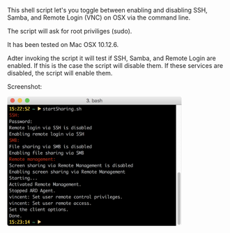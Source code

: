 This shell script let's you toggle between enabling and disabling SSH, Samba, and Remote Login (VNC) on OSX via the command line.

The script will ask for root priviliges (sudo).

It has been tested on Mac OSX 10.12.6.

Adter invoking the script it will test if SSH, Samba, and Remote Login are enabled. If this is the case the script will disable them. If these services are disabled, the script will enable them.

Screenshot:

<img src="startSharing.png" width="400">

